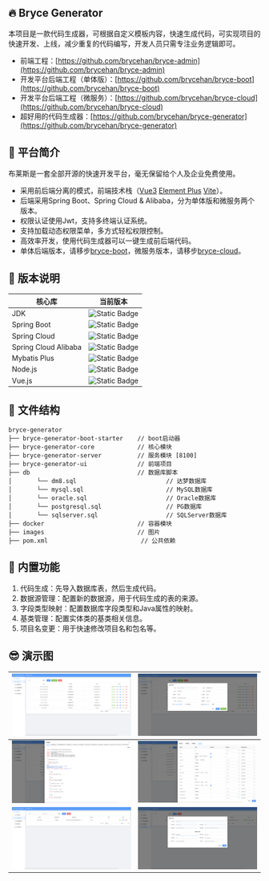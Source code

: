 ## 🔥 Bryce Generator

本项目是一款代码生成器，可根据自定义模板内容，快速生成代码，可实现项目的快速开发、上线，减少重复的代码编写，开发人员只需专注业务逻辑即可。

* 前端工程：[https://github.com/brycehan/bryce-admin](https://github.com/brycehan/bryce-admin)
* 开发平台后端工程（单体版）：[https://github.com/brycehan/bryce-boot](https://github.com/brycehan/bryce-boot)
* 开发平台后端工程（微服务）：[https://github.com/brycehan/bryce-cloud](https://github.com/brycehan/bryce-cloud)
* 超好用的代码生成器：[https://github.com/brycehan/bryce-generator](https://github.com/brycehan/bryce-generator)

## 🐳 平台简介

布莱斯是一套全部开源的快速开发平台，毫无保留给个人及企业免费使用。

* 采用前后端分离的模式，前端技术栈（[Vue3](https://v3.cn.vuejs.org) [Element Plus](https://element-plus.org/zh-CN) [Vite](https://cn.vitejs.dev)）。
* 后端采用Spring Boot、Spring Cloud & Alibaba，分为单体版和微服务两个版本。
* 权限认证使用Jwt，支持多终端认证系统。
* 支持加载动态权限菜单，多方式轻松权限控制。
* 高效率开发，使用代码生成器可以一键生成前后端代码。
* 单体后端版本，请移步[bryce-boot](https://github.com/brycehan/bryce-boot)，微服务版本，请移步[bryce-cloud](https://github.com/brycehan/bryce-cloud)。

## 📌 版本说明

| 核心库                  | 当前版本                                                                               |
|----------------------|------------------------------------------------------------------------------------|
| JDK                  | ![Static Badge](https://img.shields.io/badge/JDK-21-blue)                          |
| Spring Boot          | ![Static Badge](https://img.shields.io/badge/Spring_Boot-3.3.10-blue)              |
| Spring Cloud         | ![Static Badge](https://img.shields.io/badge/Spring_Cloud-2023.0.3-blue)           |
| Spring Cloud Alibaba | ![Static Badge](https://img.shields.io/badge/Spring_Cloud_Alibaba-2023.0.1.2-blue) |
| Mybatis Plus         | ![Static Badge](https://img.shields.io/badge/Mybatis_Plus-3.5.9-blue)              |
| Node.js              | ![Static Badge](https://img.shields.io/badge/Node.js-22.0-blue)                    |
| Vue.js               | ![Static Badge](https://img.shields.io/badge/Vue.js-3.5.13-blue)                   |

## 🎨 文件结构

~~~
bryce-generator
├── bryce-generator-boot-starter    // boot启动器
├── bryce-generator-core            // 核心模块
├── bryce-generator-server          // 服务模块 [8100]
├── bryce-generator-ui              // 前端项目
├── db                              // 数据库脚本
│       └── dm8.sql                         // 达梦数据库
│       └── mysql.sql                       // MySQL数据库
│       └── oracle.sql                      // Oracle数据库
│       └── postgresql.sql                  // PG数据库
│       └── sqlserver.sql                   // SQLServer数据库
├── docker                          // 容器模块
├── images                          // 图片
├── pom.xml                          // 公共依赖
~~~

## 🌭 内置功能

1.  代码生成：先导入数据库表，然后生成代码。
2.  数据源管理：配置新的数据源，用于代码生成的表的来源。
3.  字段类型映射：配置数据库字段类型和Java属性的映射。
4.  基类管理：配置实体类的基类相关信息。
5.  项目名变更：用于快速修改项目名和包名等。

## 😎 演示图

| ![bryce-generator代码生成](images/1.png) | ![bryce-generator生成代码](images/2.png)   |
|--------------------------------------|----------------------------------------|
| ![bryce-generator代码预览](images/3.png) | ![bryce-generator代码生成编辑](images/4.png) |
| ![bryce-cloud角色管理](images/5.png)     | ![bryce-cloud修改角色](images/6.png)       |
